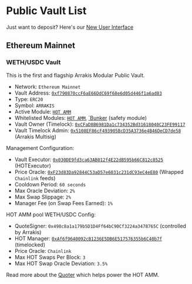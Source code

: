 # Public Vault List

Just want to deposit? Here's our [New User Interface]()

## Ethereum Mainnet

### WETH/USDC Vault

This is the first and flagship Arrakis Modular Public Vault.

- Network: `Ethereum Mainnet`
- Vault Address: [`0xf790870ccF6aE66DdC69f68e6d05d446f1a6ad83`](https://etherscan.io/address/0xf790870ccF6aE66DdC69f68e6d05d446f1a6ad83)
- Type: `ERC20`
- Symbol: `ARRAKIS`
- Active Module: [`HOT AMM`](../modules/hotAmm/overview.md)
- Whitelisted Modules: [`HOT AMM`](../modules/hotAmm/overview.md), [`Bunker]() (safety module)
- Vault Owner (Timelock): [`0xCFaD8B6981Da1c734352Bd31618040C23FE99117`](https://etherscan.io/address/0xCFaD8B6981Da1c734352Bd31618040C23FE99117)
- Vault Timelock Admin: [`0x5108EF86cF493905BcD35A3736e4B46DeCD7de58`](https://etherscan.io/address/0x5108EF86cF493905BcD35A3736e4B46DeCD7de58) (Arrakis Multisig)

Management Configuration:

- Vault Executor: [`0x030DE9fd3ca63AB012f4E22dB595b66C812c8525`](https://etherscan.io/address/0x030DE9fd3ca63AB012f4E22dB595b66C812c8525) (HOTExecutor)
- Price Oracle: [`0xF23d83Da92844C53aD57e6031c231dC93eC4eE80`](https://etherscan.io/address/0xF23d83Da92844C53aD57e6031c231dC93eC4eE80) (Wrapped `Chainlink` feeds)
- Cooldown Period: `60 seconds`
- Max Oracle Deviation: `2%`
- Max Swap Slippage: `2%`
- Manager Fee (on Swap Fees Earned): `1%`


HOT AMM pool WETH/USDC Config:

- QuoteSigner: `0x498c8a1a179b5D1D4Ff64bC90Cf3224a3478765C` (controlled by Arrakis)
- HOT Manager: [`0xAf6f9640092cB1236E5DB6E517576355b6C40b7f`](https://etherscan.io/address/0xAf6f9640092cB1236E5DB6E517576355b6C40b7f) (timelocked)
- Price Oracle: `Chainlink`
- Max HOT Swaps Per Block: `3`
- Max HOT Swap Oracle Deviation: `3.5%`

Read more about the [Quoter]() which helps power the HOT AMM.


